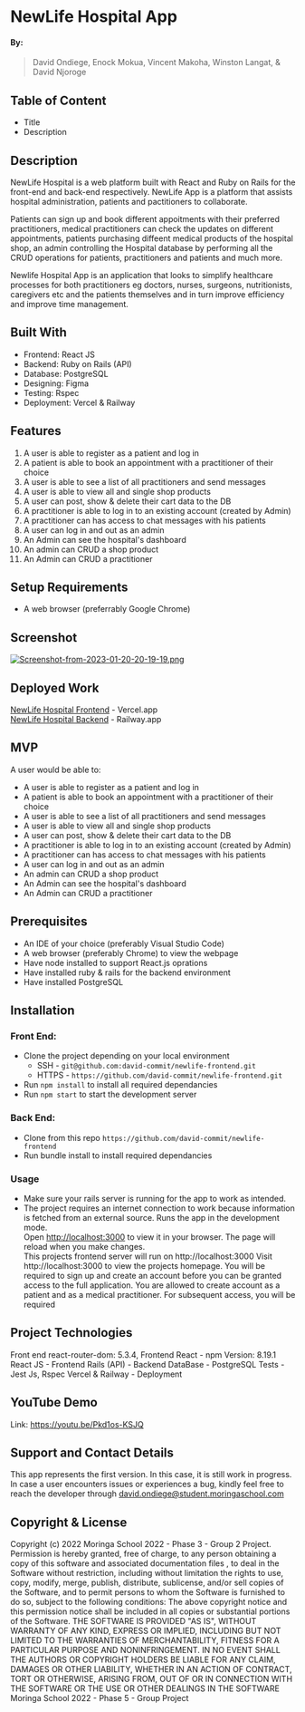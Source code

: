 # NewLife Hospital App

#### By:

> David Ondiege, Enock Mokua, Vincent Makoha, Winston Langat, & David Njoroge

## Table of Content

- Title
- Description

## Description

NewLife Hospital is a web platform built with React and Ruby on Rails for the front-end and back-end respectively. NewLife App is a platform that assists hospital administration, patients and pactitioners to collaborate.

Patients can sign up and book different appoitments with their preferred practitioners, medical practitioners can check the updates on different appointments,
patients purchasing diffeent medical products of the hospital shop,
an admin controlling the Hospital database by performing all the CRUD operations for patients, practitioners and patients and much more.

Newlife Hospital App is an application that looks to simplify healthcare processes for both practitioners eg doctors, nurses, surgeons, nutritionists, caregivers etc and the patients themselves and in turn improve efficiency and improve time management.

## Built With

- Frontend: React JS
- Backend: Ruby on Rails (API)
- Database: PostgreSQL
- Designing: Figma
- Testing: Rspec
- Deployment: Vercel & Railway

## Features

1. A user is able to register as a patient and log in
2. A patient is able to book an appointment with a practitioner of their choice
3. A user is able to see a list of all practitioners and send messages
4. A user is able to view all and single shop products
5. A user can post, show & delete their cart data to the DB
6. A practitioner is able to log in to an existing account (created by Admin)
7. A practitioner can has access to chat messages with his patients
8. A user can log in and out as an admin
9. An Admin can see the hospital's dashboard
10. An admin can CRUD a shop product
11. An Admin can CRUD a practitioner

## Setup Requirements

- A web browser (preferrably Google Chrome)

## Screenshot

[![Screenshot-from-2023-01-20-20-19-19.png](https://i.postimg.cc/hGPL9kfQ/Screenshot-from-2023-01-20-20-19-19.png)](https://postimg.cc/QFwKDngj)

## Deployed Work

[NewLife Hospital Frontend](https://newlife-frontend.vercel.app/) - Vercel.app
<br />
[NewLife Hospital Backend](https://newlife-backend-production.up.railway.app/) - Railway.app

## MVP

A user would be able to:

- A user is able to register as a patient and log in
- A patient is able to book an appointment with a practitioner of their choice
- A user is able to see a list of all practitioners and send messages
- A user is able to view all and single shop products
- A user can post, show & delete their cart data to the DB
- A practitioner is able to log in to an existing account (created by Admin)
- A practitioner can has access to chat messages with his patients
- A user can log in and out as an admin
- An admin can CRUD a shop product
- An Admin can see the hospital's dashboard
- An Admin can CRUD a practitioner
  <br />

## Prerequisites

- An IDE of your choice (preferably Visual Studio Code)
- A web browser (preferably Chrome) to view the webpage
- Have node installed to support React.js oprations
- Have installed ruby & rails for the backend environment
- Have installed PostgreSQL

## Installation

### Front End:

- Clone the project depending on your local environment
  - SSH - `git@github.com:david-commit/newlife-frontend.git`
  - HTTPS - `https://github.com/david-commit/newlife-frontend.git`
- Run `npm install` to install all required dependancies
- Run `npm start` to start the development server

### Back End:

- Clone from this repo `https://github.com/david-commit/newlife-frontend`
- Run bundle install to install required dependancies

### Usage

- Make sure your rails server is running for the app to work as intended.
- The project requires an internet connection to work because information is fetched from an external source.
  Runs the app in the development mode.\
  Open [http://localhost:3000](http://localhost:3000) to view it in your browser.
  The page will reload when you make changes.\
  This projects frontend server will run on http://localhost:3000
  Visit http://localhost:3000 to view the projects homepage. You will be required to sign up and create an account before you can be granted access to the full application. You are allowed to create account as a patient and as a medical practitioner. For subsequent access, you will be required
  <br />

## Project Technologies

Front end react-router-dom: 5.3.4,
Frontend React - npm Version: 8.19.1
React JS - Frontend
Rails (API) - Backend
DataBase - PostgreSQL
Tests - Jest Js, Rspec
Vercel & Railway - Deployment
<br />

## YouTube Demo

Link: https://youtu.be/Pkd1os-KSJQ

## Support and Contact Details

This app represents the first version. In this case, it is still work in progress. In case a user encounters issues or experiences a bug, kindly feel free to reach the developer through david.ondiege@student.moringaschool.com

## Copyright & License

Copyright (c) 2022 Moringa School 2022 - Phase 3 - Group 2 Project. Permission is hereby granted, free of charge, to any person obtaining a copy of this software and associated documentation files , to deal in the Software without restriction, including without limitation the rights to use, copy, modify, merge, publish, distribute, sublicense, and/or sell copies of the Software, and to permit persons to whom the Software is furnished to do so, subject to the following conditions:
The above copyright notice and this permission notice shall be included in all copies or substantial portions of the Software.
THE SOFTWARE IS PROVIDED "AS IS", WITHOUT WARRANTY OF ANY KIND, EXPRESS OR IMPLIED, INCLUDING BUT NOT LIMITED TO THE WARRANTIES OF MERCHANTABILITY, FITNESS FOR A PARTICULAR PURPOSE AND NONINFRINGEMENT. IN NO EVENT SHALL THE AUTHORS OR COPYRIGHT HOLDERS BE LIABLE FOR ANY CLAIM, DAMAGES OR OTHER LIABILITY, WHETHER IN AN ACTION OF CONTRACT, TORT OR OTHERWISE, ARISING FROM, OUT OF OR IN CONNECTION WITH THE SOFTWARE OR THE USE OR OTHER DEALINGS IN THE SOFTWARE
Moringa School 2022 - Phase 5 - Group Project
